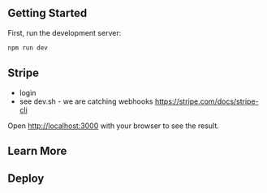 ## Getting Started

First, run the development server:

```bash
npm run dev

```

## Stripe

- login
- see dev.sh - we are catching webhooks
  https://stripe.com/docs/stripe-cli

Open [http://localhost:3000](http://localhost:3000) with your browser to see the result.

## Learn More

## Deploy
